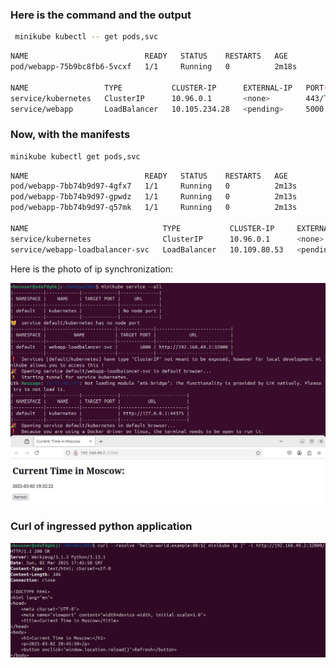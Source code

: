 ### Here is the command and the output
```bash
 minikube kubectl -- get pods,svc
 ```
```bash
NAME                          READY   STATUS    RESTARTS   AGE
pod/webapp-75b9bc8fb6-5vcxf   1/1     Running   0          2m18s

NAME                 TYPE           CLUSTER-IP      EXTERNAL-IP   PORT(S)          AGE
service/kubernetes   ClusterIP      10.96.0.1       <none>        443/TCP          2m36s
service/webapp       LoadBalancer   10.105.234.28   <pending>     5000:31989/TCP   117s
```

### Now, with the manifests

```bash
minikube kubectl get pods,svc
```
```bash
NAME                          READY   STATUS    RESTARTS   AGE
pod/webapp-7bb74b9d97-4gfx7   1/1     Running   0          2m13s
pod/webapp-7bb74b9d97-gpwdz   1/1     Running   0          2m13s
pod/webapp-7bb74b9d97-q57mk   1/1     Running   0          2m13s

NAME                              TYPE           CLUSTER-IP     EXTERNAL-IP   PORT(S)          AGE
service/kubernetes                ClusterIP      10.96.0.1      <none>        443/TCP          5m23s
service/webapp-loadbalancer-svc   LoadBalancer   10.109.80.53   <pending>     5000:32000/TCP   2m13s
```

Here is the photo of ip synchronization:


![ip_sync_photo.png](photos/ip_sync_photo.png)

### Curl of ingressed python application

![curl.png](photos/curl.png)